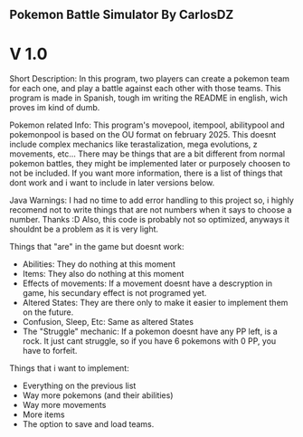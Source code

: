 ## Pokemon Battle Simulator By CarlosDZ
# V 1.0

Short Description:
In this program, two players can create a pokemon team for each one, and play a battle against each other with those teams.
This program is made in Spanish, tough im writing the README in english, wich proves im kind of dumb.

Pokemon related Info:
This program's movepool, itempool, abilitypool and pokemonpool is based on the OU format on february 2025. This doesnt include complex mechanics like terastalization, mega evolutions, z movements, etc...
There may be things that are a bit different from normal pokemon battles, they might be implemented later or purposely choosen to not be included. If you want more information, there is a list of things that dont work and i want to include in later versions below.

Java Warnings:
I had no time to add error handling to this project so, i highly recomend not to write things that are not numbers when it says to choose a number. Thanks :D
Also, this code is probably not so optimized, anyways it shouldnt be a problem as it is very light.

Things that "are" in the game but doesnt work:
- Abilities: They do nothing at this moment
- Items: They also do nothing at this moment
- Effects of movements: If a movement doesnt have a descryption in game, his secundary effect is not programed yet.
- Altered States: They are there only to make it easier to implement them on the future.
- Confusion, Sleep, Etc: Same as altered States
- The "Struggle" mechanic: If a pokemon doesnt have any PP left, is a rock. It just cant struggle, so if you have 6 pokemons with 0 PP, you have to forfeit.

Things that i want to implement:
- Everything on the previous list
- Way more pokemons (and their abilities)
- Way more movements
- More items
- The option to save and load teams.
